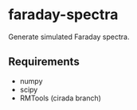 # faraday-spectra

Generate simulated Faraday spectra.

## Requirements

- numpy
- scipy
- RMTools (cirada branch)
